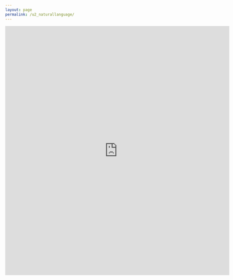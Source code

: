 ```yaml
---
layout: page
permalink: /u2_naturallanguage/
---
```

<iframe src="https://docs.google.com/forms/d/e/1FAIpQLSfYuGNGG-QjNPKVPY-DepvUuBOBnRB1k8oWhYx6FERekfxJ6Q/viewform?embedded=true" width="720" height="800" frameborder="0" marginheight="0" marginwidth="0">Wird geladen...</iframe>
